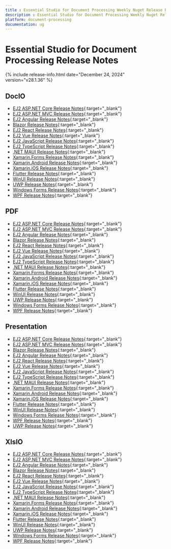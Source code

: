 ```yaml
---
title : Essential Studio for Document Processing Weekly Nuget Release Release Notes  
description : Essential Studio for Document Processing Weekly Nuget Release Release Notes  
platform: document-processing
documentation: ug
---
```


# Essential Studio for Document Processing  Release Notes  

{% include release-info.html date="December 24, 2024"  version="v28.1.36" %} 

## DocIO

* [EJ2 ASP.NET Core Release Notes](https://ej2.syncfusion.com/aspnetcore/documentation/release-notes/28.1.36#docio){:target="_blank"}
* [EJ2 ASP.NET MVC Release Notes](https://ej2.syncfusion.com/aspnetmvc/documentation/release-notes/28.1.36#docio){:target="_blank"}
* [EJ2 Angular Release Notes](https://ej2.syncfusion.com/angular/documentation/release-notes/28.1.36#docio){:target="_blank"}
* [Blazor Release Notes](https://blazor.syncfusion.com/documentation/release-notes/28.1.36#docio){:target="_blank"}
* [EJ2 React Release Notes](https://ej2.syncfusion.com/react/documentation/release-notes/28.1.36#docio){:target="_blank"}
* [EJ2 Vue  Release Notes](https://ej2.syncfusion.com/vue/documentation/release-notes/28.1.36#docio){:target="_blank"}
* [EJ2 JavaScript Release Notes](https://ej2.syncfusion.com/javascript/documentation/release-notes/28.1.36#docio){:target="_blank"}
* [EJ2 TypeScript Release Notes](https://ej2.syncfusion.com/documentation/release-notes/28.1.36#docio){:target="_blank"}
* [.NET MAUI Release Notes](/maui/release-notes/v28.1.36#docio){:target="_blank"}
* [Xamarin.Forms Release Notes](/xamarin/release-notes/v28.1.36#docio){:target="_blank"}
* [Xamarin.Android Release Notes](/xamarin-android/release-notes/v28.1.36#docio){:target="_blank"}
* [Xamarin.iOS Release Notes](/xamarin-ios/release-notes/v28.1.36#docio){:target="_blank"}
* [Flutter Release Notes](/flutter/release-notes/v28.1.36#docio){:target="_blank"}
* [WinUI Release Notes](/winui/release-notes/v28.1.36#docio){:target="_blank"}
* [UWP Release Notes](/uwp/release-notes/v28.1.36#docio){:target="_blank"}
* [Windows Forms Release Notes](/windowsforms/release-notes/v28.1.36#docio){:target="_blank"}
* [WPF Release Notes](/wpf/release-notes/v28.1.36#docio){:target="_blank"}



## PDF

* [EJ2 ASP.NET Core Release Notes](https://ej2.syncfusion.com/aspnetcore/documentation/release-notes/28.1.36#pdf){:target="_blank"}
* [EJ2 ASP.NET MVC Release Notes](https://ej2.syncfusion.com/aspnetmvc/documentation/release-notes/28.1.36#pdf){:target="_blank"}
* [EJ2 Angular Release Notes](https://ej2.syncfusion.com/angular/documentation/release-notes/28.1.36#pdf){:target="_blank"}
* [Blazor Release Notes](https://blazor.syncfusion.com/documentation/release-notes/28.1.36#pdf){:target="_blank"}
* [EJ2 React Release Notes](https://ej2.syncfusion.com/react/documentation/release-notes/28.1.36#pdf){:target="_blank"}
* [EJ2 Vue  Release Notes](https://ej2.syncfusion.com/vue/documentation/release-notes/28.1.36#pdf){:target="_blank"}
* [EJ2 JavaScript Release Notes](https://ej2.syncfusion.com/javascript/documentation/release-notes/28.1.36#pdf){:target="_blank"}
* [EJ2 TypeScript Release Notes](https://ej2.syncfusion.com/documentation/release-notes/28.1.36#pdf){:target="_blank"}
* [.NET MAUI Release Notes](/maui/release-notes/v28.1.36#pdf){:target="_blank"}
* [Xamarin.Forms Release Notes](/xamarin/release-notes/v28.1.36#pdf){:target="_blank"}
* [Xamarin.Android Release Notes](/xamarin-android/release-notes/v28.1.36#pdf){:target="_blank"}
* [Xamarin.iOS Release Notes](/xamarin-ios/release-notes/v28.1.36#pdf){:target="_blank"}
* [Flutter Release Notes](/flutter/release-notes/v28.1.36#pdf){:target="_blank"}
* [WinUI Release Notes](/winui/release-notes/v28.1.36#pdf){:target="_blank"}
* [UWP Release Notes](/uwp/release-notes/v28.1.36#pdf){:target="_blank"}
* [Windows Forms Release Notes](/windowsforms/release-notes/v28.1.36#pdf){:target="_blank"}
* [WPF Release Notes](/wpf/release-notes/v28.1.36#pdf){:target="_blank"}


## Presentation

* [EJ2 ASP.NET Core Release Notes](https://ej2.syncfusion.com/aspnetcore/documentation/release-notes/28.1.36#presentation){:target="_blank"}
* [EJ2 ASP.NET MVC Release Notes](https://ej2.syncfusion.com/aspnetmvc/documentation/release-notes/28.1.36#presentation){:target="_blank"}
* [Blazor Release Notes](https://blazor.syncfusion.com/documentation/release-notes/28.1.36#presentation){:target="_blank"}
* [EJ2 Angular Release Notes](https://ej2.syncfusion.com/angular/documentation/release-notes/28.1.36#presentation){:target="_blank"}
* [EJ2 React Release Notes](https://ej2.syncfusion.com/react/documentation/release-notes/28.1.36#presentation){:target="_blank"}
* [EJ2 Vue  Release Notes](https://ej2.syncfusion.com/vue/documentation/release-notes/28.1.36#presentation){:target="_blank"}
* [EJ2 JavaScript Release Notes](https://ej2.syncfusion.com/javascript/documentation/release-notes/28.1.36#presentation){:target="_blank"}
* [EJ2 TypeScript Release Notes](https://ej2.syncfusion.com/documentation/release-notes/28.1.36#presentation){:target="_blank"}
* [.NET MAUI Release Notes](/maui/release-notes/v28.1.36#presentation){:target="_blank"}
* [Xamarin.Forms Release Notes](/xamarin/release-notes/v28.1.36#presentation){:target="_blank"}
* [Xamarin.Android Release Notes](/xamarin-android/release-notes/v28.1.36#presentation){:target="_blank"}
* [Xamarin.iOS Release Notes](/xamarin-ios/release-notes/v28.1.36#presentation){:target="_blank"}
* [Flutter Release Notes](/flutter/release-notes/v28.1.36#presentation){:target="_blank"}
* [WinUI Release Notes](/winui/release-notes/v28.1.36#presentation){:target="_blank"}
* [Windows Forms Release Notes](/windowsforms/release-notes/v28.1.36#presentation){:target="_blank"}
* [WPF Release Notes](/wpf/release-notes/v28.1.36#presentation){:target="_blank"}
* [UWP Release Notes](/uwp/release-notes/v28.1.36#presentation){:target="_blank"}



## XlsIO

* [EJ2 ASP.NET Core Release Notes](https://ej2.syncfusion.com/aspnetcore/documentation/release-notes/28.1.36#xlsio){:target="_blank"}
* [EJ2 ASP.NET MVC Release Notes](https://ej2.syncfusion.com/aspnetmvc/documentation/release-notes/28.1.36#xlsio){:target="_blank"}
* [EJ2 Angular Release Notes](https://ej2.syncfusion.com/angular/documentation/release-notes/28.1.36#xlsio){:target="_blank"}
* [Blazor Release Notes](https://blazor.syncfusion.com/documentation/release-notes/28.1.36#xlsio){:target="_blank"}
* [EJ2 React Release Notes](https://ej2.syncfusion.com/react/documentation/release-notes/28.1.36#xlsio){:target="_blank"}
* [EJ2 Vue  Release Notes](https://ej2.syncfusion.com/vue/documentation/release-notes/28.1.36#xlsio){:target="_blank"}
* [EJ2 JavaScript Release Notes](https://ej2.syncfusion.com/javascript/documentation/release-notes/28.1.36#xlsio){:target="_blank"}
* [EJ2 TypeScript Release Notes](https://ej2.syncfusion.com/documentation/release-notes/28.1.36#xlsio){:target="_blank"}
* [.NET MAUI Release Notes](/maui/release-notes/v28.1.36#xlsio){:target="_blank"}
* [Xamarin.Forms Release Notes](/xamarin/release-notes/v28.1.36#xlsio){:target="_blank"}
* [Xamarin.Android Release Notes](/xamarin-android/release-notes/v28.1.36#xlsio){:target="_blank"}
* [Xamarin.iOS Release Notes](/xamarin-ios/release-notes/v28.1.36#xlsio){:target="_blank"}
* [Flutter Release Notes](/flutter/release-notes/v28.1.36#xlsio){:target="_blank"}
* [WinUI Release Notes](/winui/release-notes/v28.1.36#xlsio){:target="_blank"}
* [UWP Release Notes](/uwp/release-notes/v28.1.36#xlsio){:target="_blank"}
* [Windows Forms Release Notes](/windowsforms/release-notes/v28.1.36#xlsio){:target="_blank"}
* [WPF Release Notes](/wpf/release-notes/v28.1.36#xlsio){:target="_blank"}


